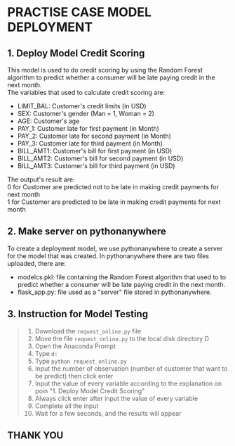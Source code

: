 # PRACTISE CASE MODEL DEPLOYMENT
## 1. Deploy Model Credit Scoring 
This model is used to do credit scoring by using the Random Forest algorithm to predict whether a consumer will be late paying credit in the next month.
<br>
The variables that used to calculate credit scoring are:
<br>
* LIMIT_BAL: Customer's credit limits (in USD)
* SEX: Customer's gender (Man = 1, Woman = 2)
* AGE: Customer's age
* PAY_1: Customer late for first payment (in Month)
* PAY_2: Customer late for second payment (in Month)
* PAY_3: Customer late for third payment (in Month)
* BILL_AMT1: Customer's bill for first payment (in USD)
* BILL_AMT2: Customer's bill for second payment (in USD)
* BILL_AMT3: Customer's bill for third payment (in USD)

The output's result are:
<br>
0 for Customer are predicted not to be late in making credit payments for next month
<br>
1 for Customer are predicted to be late in making credit payments for next month
<br>

## 2. Make server on pythonanywhere
To create a deployment model, we use pythonanywhere to create a server for the model that was created. In pythonanywhere there are two files uploaded, there are:
<br>
* modelcs.pkl: file containing the Random Forest algorithm that used to to predict whether a consumer will be late paying credit in the next month.
* flask_app.py: file used as a "server" file stored in pythonanywhere.

## 3. Instruction for Model Testing
> 1. Download the `request_online.py` file
> 2. Move the file `request_online.py` to the local disk directory D
> 3. Open the Anaconda Prompt
> 4. Type `d:`
> 5. Type `python request_online.py`
> 6. Input the number of observation (number of customer that want to be predict) then click enter
> 7. Input the value of every variable according to the explanation on poin "1. Deploy Model Credit Scoring"
> 8. Always click enter after input the value of every variable
> 9. Complete all the input
> 10. Wait for a few seconds, and the results will appear

## THANK YOU
